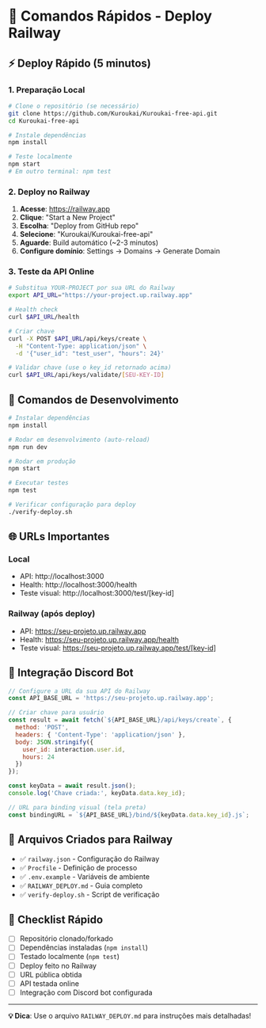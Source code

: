 # 🚀 Comandos Rápidos - Deploy Railway

## ⚡ Deploy Rápido (5 minutos)

### 1. Preparação Local
```bash
# Clone o repositório (se necessário)
git clone https://github.com/Kuroukai/Kuroukai-free-api.git
cd Kuroukai-free-api

# Instale dependências
npm install

# Teste localmente
npm start
# Em outro terminal: npm test
```

### 2. Deploy no Railway
1. **Acesse**: https://railway.app
2. **Clique**: "Start a New Project"
3. **Escolha**: "Deploy from GitHub repo" 
4. **Selecione**: "Kuroukai/Kuroukai-free-api"
5. **Aguarde**: Build automático (~2-3 minutos)
6. **Configure domínio**: Settings → Domains → Generate Domain

### 3. Teste da API Online
```bash
# Substitua YOUR-PROJECT por sua URL do Railway
export API_URL="https://your-project.up.railway.app"

# Health check
curl $API_URL/health

# Criar chave
curl -X POST $API_URL/api/keys/create \
  -H "Content-Type: application/json" \
  -d '{"user_id": "test_user", "hours": 24}'

# Validar chave (use o key_id retornado acima)
curl $API_URL/api/keys/validate/[SEU-KEY-ID]
```

## 🔧 Comandos de Desenvolvimento

```bash
# Instalar dependências
npm install

# Rodar em desenvolvimento (auto-reload)
npm run dev

# Rodar em produção
npm start

# Executar testes
npm test

# Verificar configuração para deploy
./verify-deploy.sh
```

## 🌐 URLs Importantes

### Local
- API: http://localhost:3000
- Health: http://localhost:3000/health
- Teste visual: http://localhost:3000/test/[key-id]

### Railway (após deploy)
- API: https://seu-projeto.up.railway.app
- Health: https://seu-projeto.up.railway.app/health
- Teste visual: https://seu-projeto.up.railway.app/test/[key-id]

## 🤖 Integração Discord Bot

```javascript
// Configure a URL da sua API do Railway
const API_BASE_URL = 'https://seu-projeto.up.railway.app';

// Criar chave para usuário
const result = await fetch(`${API_BASE_URL}/api/keys/create`, {
  method: 'POST',
  headers: { 'Content-Type': 'application/json' },
  body: JSON.stringify({
    user_id: interaction.user.id,
    hours: 24
  })
});

const keyData = await result.json();
console.log('Chave criada:', keyData.data.key_id);

// URL para binding visual (tela preta)
const bindingURL = `${API_BASE_URL}/bind/${keyData.data.key_id}.js`;
```

## 📁 Arquivos Criados para Railway

- ✅ `railway.json` - Configuração do Railway
- ✅ `Procfile` - Definição de processo 
- ✅ `.env.example` - Variáveis de ambiente
- ✅ `RAILWAY_DEPLOY.md` - Guia completo
- ✅ `verify-deploy.sh` - Script de verificação

## 🎯 Checklist Rápido

- [ ] Repositório clonado/forkado
- [ ] Dependências instaladas (`npm install`)
- [ ] Testado localmente (`npm test`)
- [ ] Deploy feito no Railway
- [ ] URL pública obtida
- [ ] API testada online
- [ ] Integração com Discord bot configurada

---

**💡 Dica**: Use o arquivo `RAILWAY_DEPLOY.md` para instruções mais detalhadas!